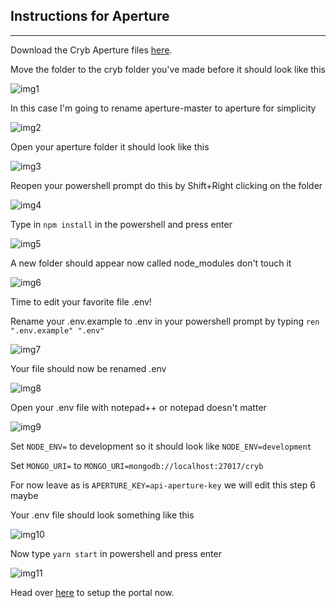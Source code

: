 ## Instructions for Aperture
-------------------------------------------------------------------------------------

Download the Cryb Aperture files [here](https://github.com/crybapp/aperture).

Move the folder to the cryb folder you've made before it should look like this

![img1](https://i.imgur.com/d2cKiTC.png)

In this case I'm going to rename aperture-master to aperture for simplicity

![img2](https://i.imgur.com/W4XfYOw.png)

Open your aperture folder it should look like this

![img3](https://i.imgur.com/QKsNdV2.png)

Reopen your powershell prompt do this by Shift+Right clicking on the folder

![img4](https://i.imgur.com/zj8mYhP.png)

Type in `npm install` in the powershell and press enter

![img5](https://i.imgur.com/5FBoE8m.png)

A new folder should appear now called node_modules don't touch it

![img6](https://i.imgur.com/IRHPPwM.png)

Time to edit your favorite file .env!

Rename your .env.example to .env in your powershell prompt by typing `ren ".env.example" ".env"`

![img7](https://i.imgur.com/Xq3Dl1d.png)

Your file should now be renamed .env

![img8](https://i.imgur.com/MuKRFdO.png)

Open your .env file with notepad++ or notepad doesn't matter

![img9](https://i.imgur.com/xPVkC36.png)

Set `NODE_ENV=` to development so it should look like `NODE_ENV=development`

Set `MONGO_URI=` to `MONGO_URI=mongodb://localhost:27017/cryb`

For now leave as is `APERTURE_KEY=api-aperture-key` we will edit this step 6 maybe

Your .env file should look something like this

![img10](https://i.imgur.com/sdeHSCc.png)

Now type `yarn start` in powershell and press enter

![img11](https://i.imgur.com/LxZ3Z1k.png)

Head over [here](05-portal.md) to setup the portal now.
